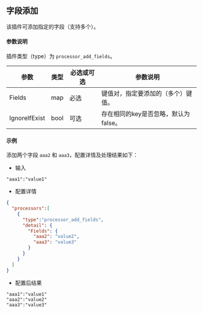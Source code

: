 字段添加
---

该插件可添加指定的字段（支持多个）。

#### 参数说明

插件类型（type）为 `processor_add_fields`。

|参数|类型|必选或可选|参数说明|
|----|----|----|----|
|Fields|map|必选|键值对，指定要添加的（多个）键值。|
|IgnoreIfExist|bool|可选|存在相同的key是否忽略，默认为false。|

#### 示例
添加两个字段 `aaa2` 和 `aaa3`，配置详情及处理结果如下：

- 输入

```
"aaa1":"value1"
```

- 配置详情

```json
{
  "processors":[
    {
      "type":"processor_add_fields",
      "detail": {
        "Fields": {
          "aaa2": "value2",
          "aaa3": "value3"
        }
      }
    }
  ]
}
```

- 配置后结果

```
"aaa1":"value1"
"aaa2":"value2"
"aaa3":"value3"
```